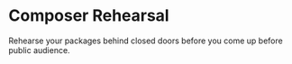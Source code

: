# Composer Rehearsal
Rehearse your packages behind closed doors before you come up before public audience.
